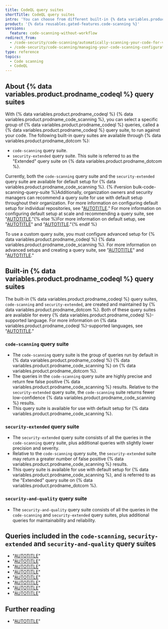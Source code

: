 ```yaml
---
title: CodeQL query suites
shortTitle: CodeQL query suites
intro: 'You can choose from different built-in {% data variables.product.prodname_codeql %} query suites to use in your {% data variables.product.prodname_codeql %} {% data variables.product.prodname_code_scanning %} setup.'
product: '{% data reusables.gated-features.code-scanning %}'
versions:
  feature: code-scanning-without-workflow
redirect_from:
  - /code-security/code-scanning/automatically-scanning-your-code-for-vulnerabilities-and-errors/built-in-codeql-query-suites
  - /code-security/code-scanning/managing-your-code-scanning-configuration/built-in-codeql-query-suites
type: reference
topics:
  - Code scanning
  - CodeQL
---
```


## About {% data variables.product.prodname_codeql %} query suites

With {% data variables.product.prodname_codeql %} {% data variables.product.prodname_code_scanning %}, you can select a specific group of {% data variables.product.prodname_codeql %} queries, called a {% data variables.product.prodname_codeql %} query suite, to run against your code. The following built-in query suites are available through {% data variables.product.prodname_dotcom %}:

- `code-scanning` query suite.
- `security-extended` query suite. This suite is referred to as the "Extended" query suite on {% data variables.product.prodname_dotcom %}.

Currently, both the `code-scanning` query suite and the `security-extended` query suite are available for default setup for {% data variables.product.prodname_code_scanning %}. {% ifversion bulk-code-scanning-query-suite %}Additionally, organization owners and security managers can recommend a query suite for use with default setup throughout their organization. For more information on configuring default setup for individual repositories, see "[AUTOTITLE](/code-security/code-scanning/enabling-code-scanning/configuring-default-setup-for-code-scanning)." For more information on configuring default setup at scale and recommending a query suite, see "[AUTOTITLE](/code-security/code-scanning/enabling-code-scanning/configuring-default-setup-for-code-scanning-at-scale)."{% else %}For more information on default setup, see "[AUTOTITLE](/code-security/code-scanning/enabling-code-scanning/configuring-default-setup-for-code-scanning)" and "[AUTOTITLE](/code-security/code-scanning/enabling-code-scanning/configuring-default-setup-for-code-scanning-at-scale)."{% endif %}

To use a custom query suite, you must configure advanced setup for {% data variables.product.prodname_codeql %} {% data variables.product.prodname_code_scanning %}. For more information on advanced setups and creating a query suite, see "[AUTOTITLE](/code-security/code-scanning/creating-an-advanced-setup-for-code-scanning/configuring-advanced-setup-for-code-scanning#configuring-advanced-setup-for-code-scanning-with-codeql)" and "[AUTOTITLE](/code-security/codeql-cli/using-the-advanced-functionality-of-the-codeql-cli/creating-codeql-query-suites)."

## Built-in {% data variables.product.prodname_codeql %} query suites

The built-in {% data variables.product.prodname_codeql %} query suites, `code-scanning` and `security-extended`, are created and maintained by {% data variables.product.prodname_dotcom %}. Both of these query suites are available for every {% data variables.product.prodname_codeql %}-supported language. For more information on {% data variables.product.prodname_codeql %}-supported languages, see "[AUTOTITLE](/code-security/code-scanning/introduction-to-code-scanning/about-code-scanning-with-codeql#about-codeql)."

### `code-scanning` query suite

- The `code-scanning` query suite is the group of queries run by default in {% data variables.product.prodname_codeql %} {% data variables.product.prodname_code_scanning %} on {% data variables.product.prodname_dotcom %}.
- The queries in the `code-scanning` query suite are highly precise and return few false positive {% data variables.product.prodname_code_scanning %} results. Relative to the `security-extended` query suite, the `code-scanning` suite returns fewer low-confidence {% data variables.product.prodname_code_scanning %} results.
- This query suite is available for use with default setup for {% data variables.product.prodname_code_scanning %}.

### `security-extended` query suite

- The `security-extended` query suite consists of all the queries in the `code-scanning` query suite, plus additional queries with slightly lower precision and severity.
- Relative to the `code-scanning` query suite, the `security-extended` suite may return a greater number of false positive {% data variables.product.prodname_code_scanning %} results.
- This query suite is available for use with default setup for {% data variables.product.prodname_code_scanning %}, and is referred to as the "Extended" query suite on {% data variables.product.prodname_dotcom %}.

### `security-and-quality` query suite

- The `security-and-quality` query suite consists of all the queries in the `code-scanning` and `security-extended` query suites, plus additional queries for maintainability and reliability.

## Queries included in the `code-scanning`, `security-extended` and `security-and-quality` query suites

- "[AUTOTITLE](/code-security/code-scanning/managing-your-code-scanning-configuration/c-cpp-built-in-queries)"
- "[AUTOTITLE](/code-security/code-scanning/managing-your-code-scanning-configuration/csharp-built-in-queries)"
- "[AUTOTITLE](/code-security/code-scanning/managing-your-code-scanning-configuration/go-built-in-queries)"
- "[AUTOTITLE](/code-security/code-scanning/managing-your-code-scanning-configuration/java-kotlin-built-in-queries)"
- "[AUTOTITLE](/code-security/code-scanning/managing-your-code-scanning-configuration/javascript-typescript-built-in-queries)"
- "[AUTOTITLE](/code-security/code-scanning/managing-your-code-scanning-configuration/python-built-in-queries)"
- "[AUTOTITLE](/code-security/code-scanning/managing-your-code-scanning-configuration/ruby-built-in-queries)"
- "[AUTOTITLE](/code-security/code-scanning/managing-your-code-scanning-configuration/swift-built-in-queries)"

## Further reading

- "[AUTOTITLE](/code-security/codeql-cli/using-the-advanced-functionality-of-the-codeql-cli/creating-codeql-query-suites)"
